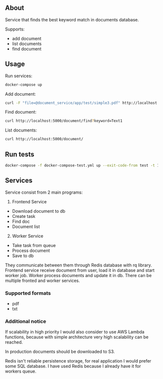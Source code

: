 ## About

Service that finds the best keyword match in documents database.

Supports:
* add document
* list documents
* find document

## Usage

Run services:

```bash
docker-compose up
```

Add document:

```bash
curl -F "file=@document_service/app/test/simple3.pdf" http://localhost:5000/document/add
```

Find document:

```bash
curl http://localhost:5000/document/find?keyword=Text1
```

List documents:

```bash
curl http://localhost:5000/document/
```

## Run tests
```bash
docker-compose -f docker-compose-test.yml up --exit-code-from test -t 1 --build
```
## Services
Service consist from 2 main programs:

1. Frontend Service

* Download document to db
* Create task
* Find doc
* Document list

2. Worker Service

* Take task from queue
* Process document
* Save to db

They communicate between them through Redis database with rq library.
Frontend service receive document from user, load it in database and start 
worker job. Worker process documents and update it in db.
There can be multiple fronted and worker services.

### Supported formats

* pdf
* txt

### Additional notice

If scalability in high priority I would also consider to use AWS Lambda functions,
because with simple architecture very high scalability can be reached.

In production documents should be downloaded to S3.

Redis isn't reliable persistence storage, for real application I would prefer some SQL database.
I have used Redis because I already have it for workers queue. 